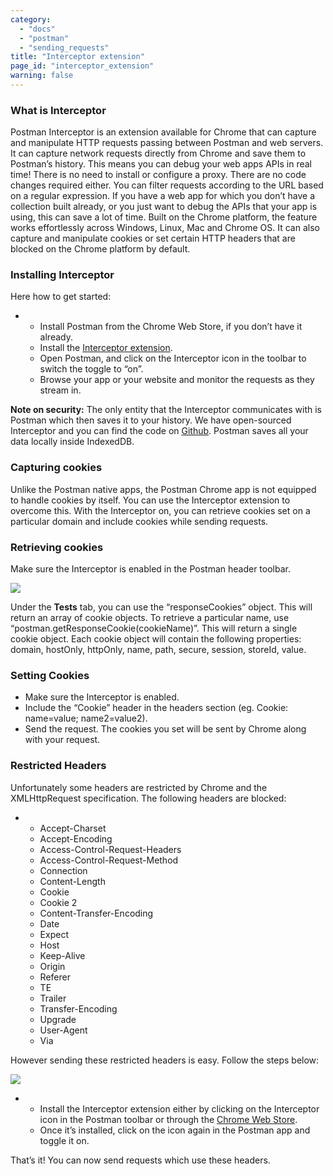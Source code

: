 ```yaml
---
category: 
  - "docs"
  - "postman"
  - "sending_requests"
title: "Interceptor extension"
page_id: "interceptor_extension"
warning: false
---
```


### **What is Interceptor**

Postman Interceptor is an extension available for Chrome that can capture and manipulate HTTP requests passing between Postman and web servers. It can capture network requests directly from Chrome and save them to Postman’s history. This means you can debug your web apps APIs in real time! There is no need to install or configure a proxy. There are no code changes required either. You can filter requests according to the URL based on a regular expression. If you have a web app for which you don’t have a collection built already, or you just want to debug the APIs that your app is using, this can save a lot of time. Built on the Chrome platform, the feature works effortlessly across Windows, Linux, Mac and Chrome OS. It can also capture and manipulate cookies or set certain HTTP headers that are blocked on the Chrome platform by default.

### **Installing Interceptor**

Here how to get started:

*   *   Install Postman from the Chrome Web Store, if you don’t have it already.
    *   Install the [Interceptor extension](https://chrome.google.com/webstore/detail/postman-interceptor/aicmkgpgakddgnaphhhpliifpcfhicfo/support?hl=en).
    *   Open Postman, and click on the Interceptor icon in the toolbar to switch the toggle to “on”.
    *   Browse your app or your website and monitor the requests as they stream in.

**Note on security:** The only entity that the Interceptor communicates with is Postman which then saves it to your history. We have open-sourced Interceptor and you can find the code on [Github](https://github.com/a85/PostmanInterceptor). Postman saves all your data locally inside IndexedDB.

### **Capturing cookies**

Unlike the Postman native apps, the Postman Chrome app is not equipped to handle cookies by itself. You can use the Interceptor extension to overcome this. With the Interceptor on, you can retrieve cookies set on a particular domain and include cookies while sending requests.

### **Retrieving cookies**

Make sure the Interceptor is enabled in the Postman header toolbar.

[![](https://www.getpostman.com/img/v1/docs/interceptor_cookies/interceptor_cookies_1.pn)](https://www.getpostman.com/img/v1/docs/interceptor_cookies/interceptor_cookies_1.png)

Under the **Tests** tab, you can use the “responseCookies” object. This will return an array of cookie objects. To retrieve a particular name, use “postman.getResponseCookie(cookieName)”. This will return a single cookie object. Each cookie object will contain the following properties: domain, hostOnly, httpOnly, name, path, secure, session, storeId, value.

### **Setting Cookies**

*   Make sure the Interceptor is enabled.
*   Include the “Cookie” header in the headers section (eg. Cookie: name=value; name2=value2).
*   Send the request. The cookies you set will be sent by Chrome along with your request.

### Restricted Headers

Unfortunately some headers are restricted by Chrome and the XMLHttpRequest specification. The following headers are blocked:

*   *   Accept-Charset
    *   Accept-Encoding
    *   Access-Control-Request-Headers
    *   Access-Control-Request-Method
    *   Connection
    *   Content-Length
    *   Cookie
    *   Cookie 2
    *   Content-Transfer-Encoding
    *   Date
    *   Expect
    *   Host
    *   Keep-Alive
    *   Origin
    *   Referer
    *   TE
    *   Trailer
    *   Transfer-Encoding
    *   Upgrade
    *   User-Agent
    *   Via

However sending these restricted headers is easy. Follow the steps below:

[![](https://www.getpostman.com/img/v1/docs/thumbs/32.pn)](https://www.getpostman.com/img/v1/docs/source/32.png)

*   *   Install the Interceptor extension either by clicking on the Interceptor icon in the Postman toolbar or through the [Chrome Web Store](https://chrome.google.com/webstore/detail/postman-interceptor/aicmkgpgakddgnaphhhpliifpcfhicfo).
    *   Once it’s installed, click on the icon again in the Postman app and toggle it on.

That’s it! You can now send requests which use these headers.
